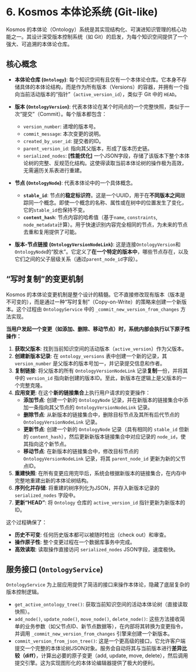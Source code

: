 # 6. Kosmos 本体论系统 (Git-like)

Kosmos 的本体论（Ontology）系统是其实现结构化、可演进知识管理的核心功能之一。其设计深受版本控制系统（如 Git）的启发，为每个知识空间提供了一个强大、可追溯的本体论仓库。

## 核心概念

*   **本体论仓库 (`Ontology`)**: 每个知识空间有且仅有一个本体论仓库。它本身不存储具体的本体论结构，而是作为所有版本（Versions）的容器，并拥有一个指向当前活动版本的“指针”（`active_version_id`），类似于 Git 中的 `HEAD`。

*   **版本 (`OntologyVersion`)**: 代表本体论在某个时间点的一个完整快照，类似于一次“提交”（Commit）。每个版本都包含：
    *   `version_number`: 递增的版本号。
    *   `commit_message`: 本次变更的说明。
    *   `created_by_user_id`: 提交者的ID。
    *   `parent_version_id`: 指向其父版本，形成了版本历史链。
    *   `serialized_nodes`: **[性能优化]** 一个JSON字段，存储了该版本下整个本体论树的完整、反规范化结构。这使得读取当前本体论树的操作极为高效，无需遍历关系表进行重建。

*   **节点 (`OntologyNode`)**: 代表本体论中的一个具体概念。
    *   **`stable_id`**: 节点的**稳定标识符**。这是一个UUID，用于在**不同版本之间**跟踪同一个概念。即使一个概念的名称、属性或在树中的位置发生了变化，它的`stable_id`也保持不变。
    *   **`content_hash`**: 节点内容的哈希值（基于`name`, `constraints`, `node_metadata`计算）。用于快速识别内容完全相同的节点，为未来的节点去重和复用提供了可能。

*   **版本-节点链接 (`OntologyVersionNodeLink`)**: 这是连接`OntologyVersion`和`OntologyNode`的“胶水”。它定义了**在一个特定的版本中**，哪些节点存在，以及它们之间的父子层级关系（通过`parent_node_id`字段）。

## “写时复制”的变更机制

Kosmos 的本体论变更机制是整个设计的精髓。它不直接修改现有版本（版本是不可变的），而是通过一种“写时复制”（Copy-on-Write）的策略来创建一个新版本。这个过程由 `OntologyService` 中的 `_commit_new_version_from_changes` 方法实现。

**当用户发起一个变更（如添加、删除、移动节点）时，系统内部会执行以下原子性操作：**

1.  **获取父版本**: 找到当前知识空间的活动版本（`active_version`）作为父版本。
2.  **创建新版本记录**: 在 `ontology_versions` 表中创建一个新的记录，其 `version_number` 是父版本的版本号加一，并记录提交信息和作者。
3.  **复制链接**: 将父版本的所有 `OntologyVersionNodeLink` 记录**复制**一份，并将其中的 `version_id` 指向新创建的版本ID。至此，新版本在逻辑上是父版本的一个完整克隆。
4.  **应用变更**: 在这个**新的链接集合**上执行用户请求的变更操作：
    *   **添加节点**: 创建一个新的 `OntologyNode` 记录，并在新版本的链接集合中添加一条指向其父节点的 `OntologyVersionNodeLink` 记录。
    *   **删除节点**: 从新版本的链接集合中，删除目标节点及其所有后代节点的 `OntologyVersionNodeLink` 记录。
    *   **更新节点**: 创建一个新的 `OntologyNode` 记录（具有相同的 `stable_id` 但新的 `content_hash`），然后更新新版本链接集合中对应记录的 `node_id`，使其指向这个新节点。
    *   **移动节点**: 在新版本的链接集合中，修改目标节点的 `OntologyVersionNodeLink` 记录，将其 `parent_node_id` 更新为新的父节点ID。
5.  **重建快照**: 在所有变更应用完毕后，系统会根据新版本的链接集合，在内存中完整地重建出新的本体论树结构。
6.  **序列化并存储**: 将重建的树序列化为JSON，并存入新版本记录的 `serialized_nodes` 字段中。
7.  **更新“HEAD”**: 将 `Ontology` 仓库的 `active_version_id` 指针更新为新版本的ID。

这个过程确保了：
*   **历史不可变**: 任何历史版本都可以被随时检出（check out）和审查。
*   **操作原子性**: 整个变更过程在一个数据库事务中完成。
*   **高效读取**: 读取操作直接访问 `serialized_nodes` JSON字段，速度极快。

## 服务接口 (`OntologyService`)

`OntologyService` 为上层应用提供了简洁的接口来操作本体论，隐藏了底层复杂的版本控制逻辑。

*   `get_active_ontology_tree()`: 获取当前知识空间的活动本体论树（直接读取快照）。
*   `add_node()`, `update_node()`, `move_node()`, `delete_node()`: 这些方法接收简单的业务参数（如父节点ID、新节点数据等），在内部将其转换为变更指令，并调用 `_commit_new_version_from_changes` 引擎来创建一个新版本。
*   `commit_version_from_json_tree()`: 这是一个更高级的接口，它允许客户端提交一个完整的本体论树JSON对象。服务会自动将其与当前版本进行**差异比较（diff）**，计算出必要的原子变更（add, update, move, delete），然后调用提交引擎。这为实现图形化的本体论编辑器提供了极大的便利。
